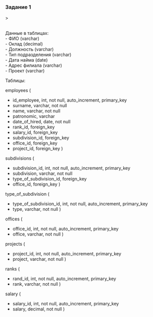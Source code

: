 <h3> Задание 1 </h3>>

<br> Данные в таблицах:
<br> - ФИО  (varchar)
<br> - Оклад (decimal)
<br> - Должность (varchar)
<br> - Тип подразделения (varchar)
<br> - Дата найма (date)
<br> - Адрес филиала (varchar) 
<br> - Проект (varchar)

Таблицы:


employees (
- id_employee, int, not null, auto_increment, primary_key
- surname, varchar, not null
- name, varchar, not null
- patronomic, varchar
- date_of_hired, date, not null
- rank_id, foreign_key
- salary_id, foreign_key
- subdivision_id, foreign_key
- office_id, foreign_key
- project_id, foreign_key
)


subdivisions (
- subdivision_id, int, not null, auto_increment, primary_key
- subdivision, varchar, not null
- type_of_subdivision_id, foreign_key
- office_id, foreign_key
)


type_of_subdivision (
- type_of_subdivision_id, int, not null, auto_increment, primary_key
- type, varchar, not null
)

offices (
- office_id, int, not null, auto_increment, primary_key
- office, varchar, not null
)


projects (
- project_id, int, not null, auto_increment, primary_key
- project, varchar, not null
)


ranks (
- rand_id, int, not null, auto_increment, primary_key
- rank, varchar, not null
)


salary (
- salary_id, int, not null, auto_increment, primary_key
- salary, decimal, not null
)

